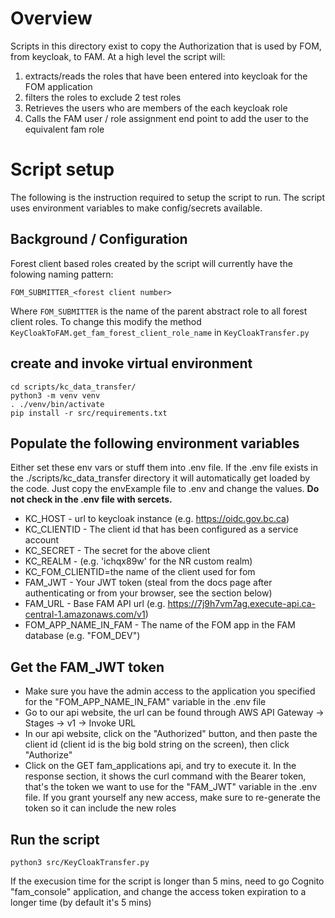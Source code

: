 # Overview

Scripts in this directory exist to copy the Authorization that is used by FOM,
from keycloak, to FAM. At a high level the script will:

1. extracts/reads the roles that have been entered into keycloak for the FOM application
1. filters the roles to exclude 2 test roles
1. Retrieves the users who are members of the each keycloak role
1. Calls the FAM user / role assignment end point to add the user to the equivalent
   fam role

# Script setup

The following is the instruction required to setup the script to run. The script
uses environment variables to make config/secrets available.

## Background / Configuration

Forest client based roles created by the script will currently have the folowing
naming pattern:

`FOM_SUBMITTER_<forest client number>`

Where `FOM_SUBMITTER` is the name of the parent abstract role to all
forest client roles. To change this modify the method `KeyCloakToFAM.get_fam_forest_client_role_name` in `KeyCloakTransfer.py`

## create and invoke virtual environment

```
cd scripts/kc_data_transfer/
python3 -m venv venv
. ./venv/bin/activate
pip install -r src/requirements.txt
```

## Populate the following environment variables

Either set these env vars or stuff them into .env file. If the .env file
exists in the ./scripts/kc_data_transfer directory it will automatically
get loaded by the code. Just copy the envExample file to .env and change the
values. **Do not check in the .env file with sercets.**

-   KC_HOST - url to keycloak instance (e.g. https://oidc.gov.bc.ca)
-   KC_CLIENTID - The client id that has been configured as a service account
-   KC_SECRET - The secret for the above client
-   KC_REALM - (e.g. 'ichqx89w' for the NR custom realm)
-   KC_FOM_CLIENTID=the name of the client used for fom
-   FAM_JWT - Your JWT token (steal from the docs page after authenticating or from your browser, see the section below)
-   FAM_URL - Base FAM API url (e.g. https://7j9h7vm7ag.execute-api.ca-central-1.amazonaws.com/v1)
-   FOM_APP_NAME_IN_FAM - The name of the FOM app in the FAM database (e.g. "FOM_DEV")

## Get the FAM_JWT token

-   Make sure you have the admin access to the application you specified for the "FOM_APP_NAME_IN_FAM" variable in the .env file
-   Go to our api website, the url can be found through AWS API Gateway -> Stages -> v1 -> Invoke URL
-   In our api website, click on the "Authorized" button, and then paste the client id (client id is the big bold string on the screen), then click "Authorize"
-   Click on the GET fam_applications api, and try to execute it. In the response section, it shows the curl command with the Bearer token, that's the token we want to use for the "FAM_JWT" variable in the .env file. If you grant yourself any new access, make sure to re-generate the token so it can include the new roles

## Run the script

```
python3 src/KeyCloakTransfer.py
```

If the execusion time for the script is longer than 5 mins, need to go Cognito "fam_console" application, and change the access token expiration to a longer time (by default it's 5 mins)
